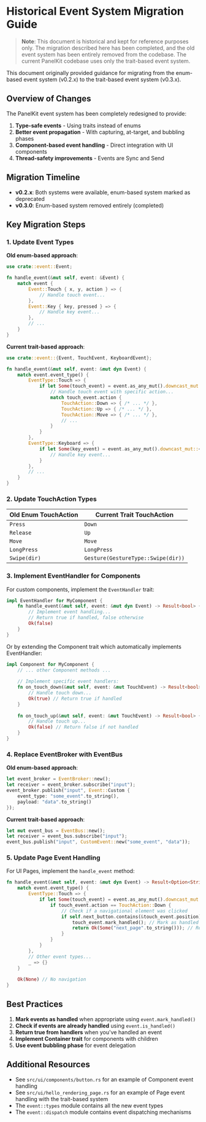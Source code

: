 # Historical Event System Migration Guide

> **Note**: This document is historical and kept for reference purposes only. The migration described here has been completed, and the old event system has been entirely removed from the codebase. The current PanelKit codebase uses only the trait-based event system.

This document originally provided guidance for migrating from the enum-based event system (v0.2.x) to the trait-based event system (v0.3.x).

## Overview of Changes

The PanelKit event system has been completely redesigned to provide:

1. **Type-safe events** - Using traits instead of enums
2. **Better event propagation** - With capturing, at-target, and bubbling phases
3. **Component-based event handling** - Direct integration with UI components
4. **Thread-safety improvements** - Events are Sync and Send

## Migration Timeline

- **v0.2.x**: Both systems were available, enum-based system marked as deprecated
- **v0.3.0**: Enum-based system removed entirely (completed)

## Key Migration Steps

### 1. Update Event Types

**Old enum-based approach**:
```rust
use crate::event::Event;

fn handle_event(&mut self, event: &Event) {
    match event {
        Event::Touch { x, y, action } => {
            // Handle touch event...
        },
        Event::Key { key, pressed } => {
            // Handle key event...
        },
        // ...
    }
}
```

**Current trait-based approach**:
```rust
use crate::event::{Event, TouchEvent, KeyboardEvent};

fn handle_event(&mut self, event: &mut dyn Event) {
    match event.event_type() {
        EventType::Touch => {
            if let Some(touch_event) = event.as_any_mut().downcast_mut::<TouchEvent>() {
                // Handle touch event with specific action...
                match touch_event.action {
                    TouchAction::Down => { /* ... */ },
                    TouchAction::Up => { /* ... */ },
                    TouchAction::Move => { /* ... */ },
                    // ...
                }
            }
        },
        EventType::Keyboard => {
            if let Some(key_event) = event.as_any_mut().downcast_mut::<KeyboardEvent>() {
                // Handle key event...
            }
        },
        // ...
    }
}
```

### 2. Update TouchAction Types

| Old Enum TouchAction | Current Trait TouchAction |
|--------------------|-------------------|
| `Press`            | `Down`            |
| `Release`          | `Up`              |
| `Move`             | `Move`            |
| `LongPress`        | `LongPress`       |
| `Swipe(dir)`       | `Gesture(GestureType::Swipe(dir))` |

### 3. Implement EventHandler for Components

For custom components, implement the `EventHandler` trait:

```rust
impl EventHandler for MyComponent {
    fn handle_event(&mut self, event: &mut dyn Event) -> Result<bool> {
        // Implement event handling...
        // Return true if handled, false otherwise
        Ok(false)
    }
}
```

Or by extending the Component trait which automatically implements EventHandler:

```rust
impl Component for MyComponent {
    // ... other Component methods ...
    
    // Implement specific event handlers:
    fn on_touch_down(&mut self, event: &mut TouchEvent) -> Result<bool> {
        // Handle touch down...
        Ok(true) // Return true if handled
    }
    
    fn on_touch_up(&mut self, event: &mut TouchEvent) -> Result<bool> {
        // Handle touch up...
        Ok(false) // Return false if not handled
    }
}
```

### 4. Replace EventBroker with EventBus

**Old enum-based approach**:
```rust
let event_broker = EventBroker::new();
let receiver = event_broker.subscribe("input");
event_broker.publish("input", Event::Custom { 
    event_type: "some_event".to_string(), 
    payload: "data".to_string() 
});
```

**Current trait-based approach**:
```rust
let mut event_bus = EventBus::new();
let receiver = event_bus.subscribe("input");
event_bus.publish("input", CustomEvent::new("some_event", "data"));
```

### 5. Update Page Event Handling

For UI Pages, implement the `handle_event` method:

```rust
fn handle_event(&mut self, event: &mut dyn Event) -> Result<Option<String>> {
    match event.event_type() {
        EventType::Touch => {
            if let Some(touch_event) = event.as_any_mut().downcast_mut::<TouchEvent>() {
                if touch_event.action == TouchAction::Down {
                    // Check if a navigational element was clicked
                    if self.next_button.contains(&touch_event.position) {
                        touch_event.mark_handled(); // Mark as handled
                        return Ok(Some("next_page".to_string())); // Return navigation target
                    }
                }
            }
        },
        // Other event types...
        _ => {}
    }
    
    Ok(None) // No navigation
}
```

## Best Practices

1. **Mark events as handled** when appropriate using `event.mark_handled()`
2. **Check if events are already handled** using `event.is_handled()`
3. **Return true from handlers** when you've handled an event
4. **Implement Container trait** for components with children
5. **Use event bubbling phase** for event delegation

## Additional Resources

- See `src/ui/components/button.rs` for an example of Component event handling
- See `src/ui/hello_rendering_page.rs` for an example of Page event handling with the trait-based system
- The `event::types` module contains all the new event types
- The `event::dispatch` module contains event dispatching mechanisms